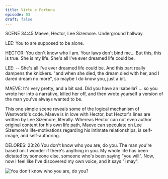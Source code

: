 ```yaml
---
title: Virtu e Fortuna
episode: 03
draft: false
---
```


SCENE 34:45 Maeve, Hector, Lee Sizemore. Underground hallway.

LEE: You to are supposed to be alone.

HECTOR: You don't know who I am. Your laws don't bind me... But this, this is true. She is my life. She's all I've ever dreamed life could be.

LEE:        -- She's all I've ever dreamed life could be. And this part really dampens the knickers. "and when she died, the dream died with her, and I dared dream no more", so maybe I do know you, just a bit.

MAEVE: It's very pretty, and a bit sad. Did you have an Isabella? ... so you wrote her into a narrative, killed her off, and then wrote yourself a version of the man you've always wanted to be.

This one simple scene reveals some of the logical mechanism of Westworld's code. Maeve is in love with Hector, but Hector's lines are written by Lee Sizemore, literally. Whereas Hector can not even author original content for his own life path, Maeve can speculate on Lee Sizemore's life-motivations regarding his intimate relationships, is self-image, and self-authoring.

DELORES: 23:26
You don't know who you are, do you. The man you're based on. I wonder if there's anything in you. My whole life has been dictated by someone else, someone who's been saying "you will". Now, now I feel like I've discovered my own voice, and it says "I may".

![You don't know who you are, do you?](../2018-05-19-12-40-34.png)

